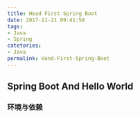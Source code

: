 ```yaml
---
title: Head First Spring Boot
date: 2017-11-21 09:41:58
tags:
- Java
- Spring
catetories:
- Java
permalink: Hand-First-Spring-Boot
---
```


Spring Boot And Hello World
----

### 环境与依赖

### 
